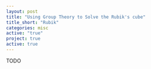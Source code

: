 ```yaml
---
layout: post
title: "Using Group Theory to Solve the Rubik's cube"
title_short: "Rubik"
categories: misc
active: "true"
project: true
active: true
---
```




TODO
